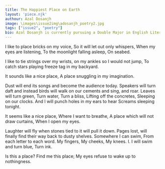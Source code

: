 ```yaml
---
title: The Happiest Place on Earth
layout: 'piece.njk'
authour: Azal Dosanjh
image: \images\issue2img\adosanjh_poetry2.jpg
tags: ["issue2", "poetry"]
bio: Azal Dosanjh is currently pursuing a Double Major in English Literature (Honours) and Communication Studies along with a Diploma in Film and Theatre from Memorial University of Newfoundland, Canada. His love for the art of film and stage drives him to write poetry which has helped him merge his passion with his profession, hence he sincerely hopes and play aggressively to his atheist stars that he does not go unemployed now that he is no longer majoring in psychology. God bless him.
---
```


I like to place bricks on my voice,
So it will let out only whispers,
When my eyes are listening,
To the moonlight falling asleep,
On seabed.

I like to tie strings over my wrists,
on my ankles so I would not jump,
To catch stars playing freeze tag
in my backyard.

It sounds like a nice place,
A place snuggling in my imagination.

Dust will end its songs
and become the audience today.
Speakers will turn daft
and instead birds will walk
on our cements and sing, and roar.
Leaves will turn green,
Turn water,
Turn a bliss,
Lifting off the concretes,
Sleeping on our clocks.
And I will punch holes in my ears
to hear
Screams sleeping tonight.

It seems like a nice place,
Where I want to breathe,
A place which will not draw curtains,
When I open my eyes.

Laughter will fly
when stones tied to it
will pull it down.
Pages lost, will finally find
their way back to dusty shelves.
Somewhere I can swim,
From each letter to each word.
My fingers,
My cheeks,
My knees.
I.
I will swim and turn blue,
Turn ink.

Is this a place?
Find me this place;
My eyes refuse to wake up to nothingness.